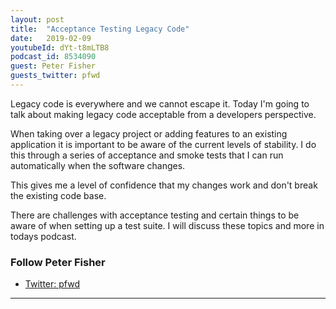 ```yaml
---
layout: post
title:  "Acceptance Testing Legacy Code"
date:   2019-02-09
youtubeId: dYt-t8mLTB8
podcast_id: 8534090
guest: Peter Fisher
guests_twitter: pfwd
---
```


Legacy code is everywhere and we cannot escape it. Today I'm going to talk about making legacy code acceptable from a developers perspective.

When taking over a legacy project or adding features to an existing application it is important to be aware of the current levels of stability. I do this through a series of acceptance and smoke tests that I can run automatically when the software changes.

This gives me a level of confidence that my changes work and don't break the existing code base.

There are challenges with acceptance testing and certain things to be aware of when setting up a test suite. I will discuss these topics and more in todays podcast.

### Follow Peter Fisher
- [Twitter: pfwd](https://twitter.com/pfwd) 


-------------------------------
